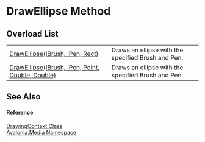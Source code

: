 # DrawEllipse Method


## Overload List
<table>
<tr>
<td><a href="M_Avalonia_Media_DrawingContext_DrawEllipse_1">DrawEllipse(IBrush, IPen, Rect)</a></td>
<td>Draws an ellipse with the specified Brush and Pen.</td>
</tr>
<tr>
<td><a href="M_Avalonia_Media_DrawingContext_DrawEllipse">DrawEllipse(IBrush, IPen, Point, Double, Double)</a></td>
<td>Draws an ellipse with the specified Brush and Pen.</td>
</tr>
</table>

## See Also


#### Reference
<a href="T_Avalonia_Media_DrawingContext">DrawingContext Class</a>  
<a href="N_Avalonia_Media">Avalonia.Media Namespace</a>  
